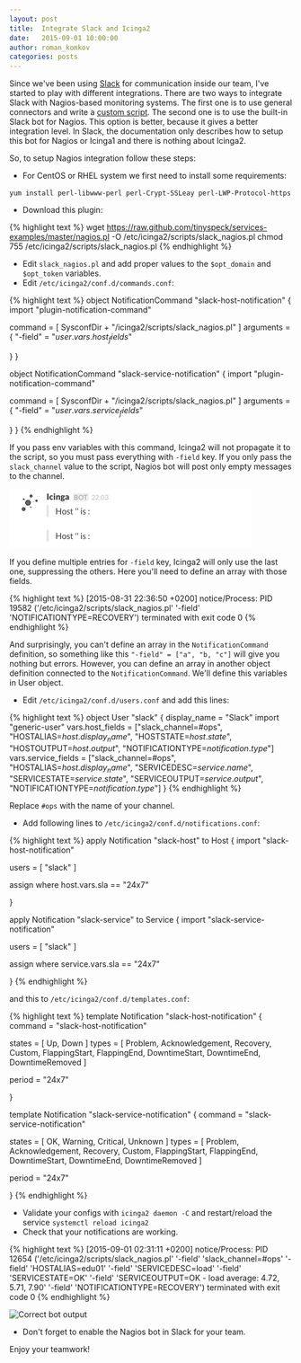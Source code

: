 ```yaml
---
layout: post
title:  Integrate Slack and Icinga2
date:   2015-09-01 10:00:00
author: roman_komkov
categories: posts
---
```




Since we've been using [Slack](http://slack.com) for communication inside our team, I've
started to play with different integrations. There are two ways to integrate
Slack with Nagios-based monitoring systems. The first one is to use general
connectors and write a [custom script](http://matthewcmcmillan.blogspot.cz/2013/12/simple-way-to-integrate-nagios-with.html).
The second one is to use the built-in Slack bot for Nagios. This option is better, because
it gives a better integration level.  In Slack, the documentation only describes how to setup this bot for Nagios or Icinga1 and there is nothing about Icinga2.

So, to setup Nagios integration follow these steps:

* For CentOS or RHEL system we first need to install some requirements:

```
yum install perl-libwww-perl perl-Crypt-SSLeay perl-LWP-Protocol-https
```

* Download this plugin:

{% highlight text %}
wget https://raw.github.com/tinyspeck/services-examples/master/nagios.pl -O /etc/icinga2/scripts/slack_nagios.pl
chmod 755 /etc/icinga2/scripts/slack_nagios.pl 
{% endhighlight %}

* Edit `slack_nagios.pl` and add proper values to the `$opt_domain` and `$opt_token` variables.
* Edit `/etc/icinga2/conf.d/commands.conf`:

{% highlight text %}
object NotificationCommand "slack-host-notification" {
  import "plugin-notification-command"

  command = [ SysconfDir + "/icinga2/scripts/slack_nagios.pl" ]
  arguments = {
    "-field" = "$user.vars.host_fields$"
  
  }
}


object NotificationCommand "slack-service-notification" {
  import "plugin-notification-command"

  command = [ SysconfDir + "/icinga2/scripts/slack_nagios.pl" ]
  arguments = {
    "-field" = "$user.vars.service_fields$"
  
  }
}
{% endhighlight %}

If you pass env variables with this command, Icinga2 will not propagate it to
the script, so you must pass everything with `-field` key. If you only pass the
`slack_channel` value to the script, Nagios bot will post only empty messages
to the channel.

![](/images/bot_empty.png?raw=true "Empty messages")

If you define multiple entries for `-field` key, Icinga2 will only use the last
one, suppressing the others.
Here you'll need to define an array with those fields.

{% highlight text %}
[2015-08-31 22:36:50 +0200] notice/Process: PID 19582 ('/etc/icinga2/scripts/slack_nagios.pl' '-field' 'NOTIFICATIONTYPE=RECOVERY') terminated with exit code 0 
{% endhighlight %}

And surprisingly, you can't define an array in the `NotificationCommand` definition, so something like this
```"-field" = ["a", "b, "c"]```
will give you nothing but errors. 
However, you can define an array in another object definition connected to the `NotificationCommand`. 
We'll define this variables in User object.

* Edit `/etc/icinga2/conf.d/users.conf` and add this lines:

{% highlight text %}
object User "slack" {
  display_name = "Slack"
  import "generic-user"
  vars.host_fields = ["slack_channel=#ops", "HOSTALIAS=$host.display_name$", "HOSTSTATE=$host.state$", "HOSTOUTPUT=$host.output$", "NOTIFICATIONTYPE=$notification.type$"]
  vars.service_fields = ["slack_channel=#ops", "HOSTALIAS=$host.display_name$", "SERVICEDESC=$service.name$", "SERVICESTATE=$service.state$", "SERVICEOUTPUT=$service.output$", "NOTIFICATIONTYPE=$notification.type$"]
}
{% endhighlight %}

Replace `#ops` with the name of your channel. 

* Add following lines to `/etc/icinga2/conf.d/notifications.conf`:

{% highlight text %}
apply Notification "slack-host" to Host {
  import "slack-host-notification"

  users = [ "slack"  ]

  assign where host.vars.sla == "24x7"

}

apply Notification "slack-service" to Service {
  import "slack-service-notification"

  users = [ "slack"  ]

  assign where service.vars.sla == "24x7"

}
{% endhighlight %}

and this to `/etc/icinga2/conf.d/templates.conf`:

{% highlight text %}
template Notification "slack-host-notification" {
  command = "slack-host-notification"

  states = [ Up, Down  ]
  types = [ Problem, Acknowledgement, Recovery, Custom,
            FlappingStart, FlappingEnd,
            DowntimeStart, DowntimeEnd, DowntimeRemoved  ]

  period = "24x7"

}

template Notification "slack-service-notification" {
  command = "slack-service-notification"

  states = [ OK, Warning, Critical, Unknown  ]
  types = [ Problem, Acknowledgement, Recovery, Custom,
            FlappingStart, FlappingEnd,
            DowntimeStart, DowntimeEnd, DowntimeRemoved  ]

  period = "24x7"

}
{% endhighlight %}

* Validate your configs with `icinga2 daemon -C` and restart/reload the service `systemctl reload icinga2`
* Check that your notifications are working.

{% highlight text %}
[2015-09-01 02:31:11 +0200] notice/Process: PID 12654 ('/etc/icinga2/scripts/slack_nagios.pl' '-field' 'slack_channel=#ops' '-field' 'HOSTALIAS=edu01' '-field' 'SERVICEDESC=load' '-field' 'SERVICESTATE=OK' '-field' 'SERVICEOUTPUT=OK - load average: 4.72, 5.71, 7.90' '-field' 'NOTIFICATIONTYPE=RECOVERY') terminated with exit code 0
{% endhighlight %}

![](/images/bot_working.png?raw=true "Correct bot output")

* Don't forget to enable the Nagios bot in Slack for your team.

Enjoy your teamwork!
